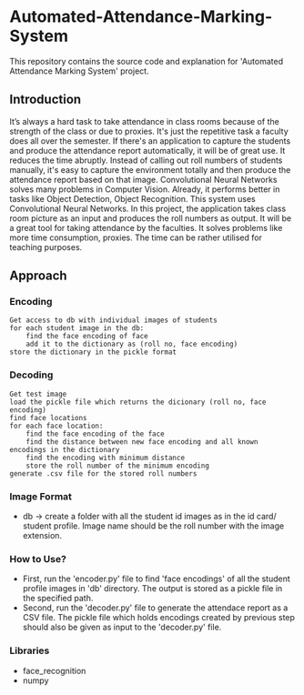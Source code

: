 # Automated-Attendance-Marking-System
This repository contains the source code and explanation for 'Automated Attendance Marking System' project.

## Introduction
It’s always a hard task to take attendance in class rooms because of the strength of the class or due to proxies. It's just the repetitive task a faculty does all over the semester. If there's an application to capture the students and produce the attendance report automatically, it will be of great use. It reduces the time abruptly. Instead of calling out roll numbers of students manually, it's easy to capture the environment totally and then produce the attendance report based on that image. Convolutional Neural Networks solves many problems in Computer Vision. Already, it performs better in tasks like Object Detection, Object Recognition. This system uses Convolutional Neural Networks. In this project, the application takes class room picture as an input and produces the roll numbers as output. It will be a great tool for taking attendance by the faculties. It solves problems like more time consumption, proxies. The time can be rather utilised for teaching purposes. 

## Approach
### Encoding
```
Get access to db with individual images of students
for each student image in the db:
	find the face encoding of face
	add it to the dictionary as (roll no, face encoding)
store the dictionary in the pickle format
```

### Decoding
```
Get test image
load the pickle file which returns the dicionary (roll no, face encoding)
find face locations
for each face location:
	find the face encoding of the face
	find the distance between new face encoding and all known encodings in the dictionary
	find the encoding with minimum distance
	store the roll number of the minimum encoding
generate .csv file for the stored roll numbers
```

### Image Format
- db -> create a folder with all the student id images as in the id card/ student profile. Image name should be the roll number with the image extension.

### How to Use?
- First, run the 'encoder.py' file to find 'face encodings' of all the student profile images in 'db' directory. The output is stored as a pickle file in the specified path.
- Second, run the 'decoder.py' file to generate the attendace report as a CSV file. The pickle file which holds encodings created by previous step should also be given as input to the 'decoder.py' file.

### Libraries
- face_recognition
- numpy
